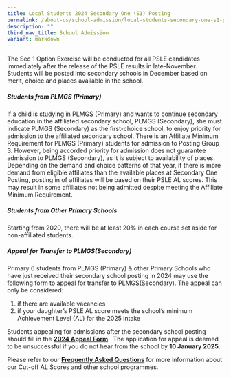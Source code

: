 ```yaml
---
title: Local Students 2024 Secondary One (S1) Posting
permalink: /about-us/school-admission/local-students-secondary-one-s1-posting/
description: ""
third_nav_title: School Admission
variant: markdown
---
```

The Sec 1 Option Exercise will be conducted for all PSLE candidates immediately after the release of the PSLE results in late-November. Students will be posted into secondary schools in December based on merit, choice and places available in the school.

##### Students from PLMGS (Primary)

If a child is studying in PLMGS (Primary) and wants to continue secondary education in the affiliated secondary school, PLMGS (Secondary), she must indicate PLMGS (Secondary) as the first-choice school, to enjoy priority for admission to the affiliated secondary school. There is an Affiliate Minimum Requirement for PLMGS (Primary) students for admission to Posting Group 3. However, being accorded priority for admission does not guarantee admission to PLMGS (Secondary), as it is subject to availability of places. Depending on the demand and choice patterns of that year, if there is more demand from eligible affiliates than the available places at Secondary One Posting, posting in of affiliates will be based on their PSLE AL scores. This may result in some affiliates not being admitted despite meeting the Affiliate Minimum Requirement.
  
##### Students from Other Primary Schools

Starting from 2020, there will be at least 20% in each course set aside for non-affiliated students.

##### Appeal for Transfer to PLMGS(Secondary)

Primary 6 students from PLMGS (Primary) & other Primary Schools who have just received their secondary school posting in 2024 may use the following form to appeal for transfer to PLMGS(Secondary). The appeal can only be considered:

1. if there are available vacancies
2. if your daughter’s PSLE AL score meets the school’s minimum Achievement Level (AL) for the 2025 intake

Students appealing for admissions after the secondary school posting should fill in the **[2024 Appeal Form](https://form.gov.sg/674e964ea607f475d607e456)**.  The application for appeal is deemed to be unsuccessful if you do not hear from the school by **10 January 2025**.

Please refer to our **[Frequently Asked Questions](/files/FAQs_for_2024_Sec_1_Posting_Exercise.pdf)** for more information about our Cut-off AL Scores and other school programmes.
